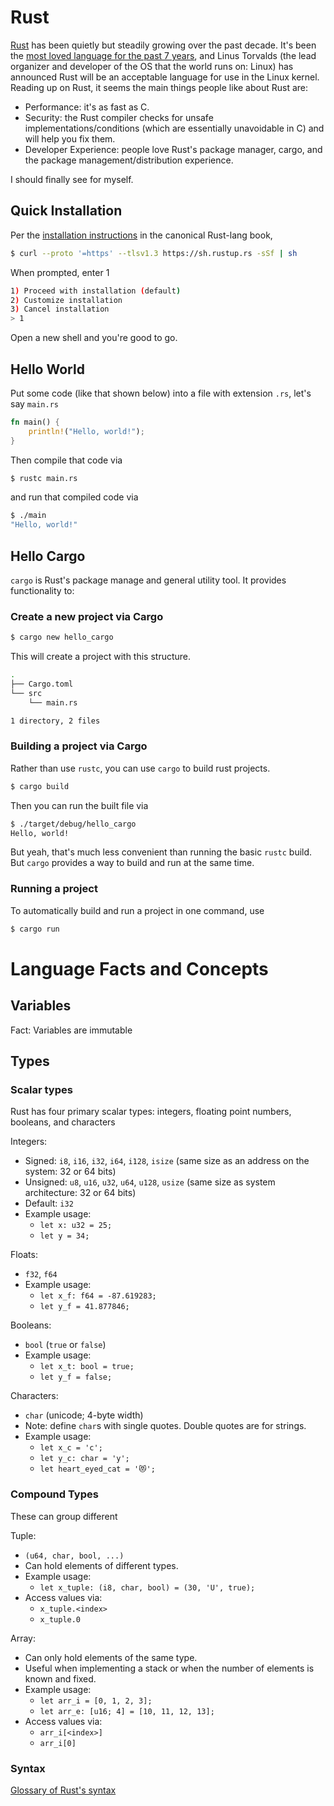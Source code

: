 # Rust

[Rust](https://github.com/rust-lang/rust) has been quietly but steadily growing over the past decade. It's been the [most loved language for the past 7 years](https://survey.stackoverflow.co/2022/#section-most-loved-dreaded-and-wanted-programming-scripting-and-markup-languages), and Linus Torvalds (the lead organizer and developer of the OS that the world runs on: Linux) has announced Rust will be an acceptable language for use in the Linux kernel. Reading up on Rust, it seems the main things people like about Rust are:
* Performance: it's as fast as C.
* Security: the Rust compiler checks for unsafe implementations/conditions (which are essentially unavoidable in C) and will help you fix them. 
* Developer Experience: people love Rust's package manager, cargo, and the package management/distribution experience.

 I should finally see for myself.

## Quick Installation

Per the [installation instructions](https://doc.rust-lang.org/book/ch01-01-installation.html) in the canonical Rust-lang book,

```bash
$ curl --proto '=https' --tlsv1.3 https://sh.rustup.rs -sSf | sh
```

When prompted, enter 1

```bash
1) Proceed with installation (default)
2) Customize installation
3) Cancel installation
> 1
```

Open a new shell and you're good to go.

## Hello World

Put some code (like that shown below) into a file with extension `.rs`, let's say `main.rs`

```rust
fn main() {
    println!("Hello, world!");
}
```

Then compile that code via

```bash
$ rustc main.rs
```

and run that compiled code via

```bash
$ ./main
"Hello, world!"
```

## Hello Cargo

`cargo` is Rust's package manage and general utility tool. It provides functionality to:

### Create a new project via Cargo

```bash
$ cargo new hello_cargo
```

This will create a project with this structure.

```bash
.
├── Cargo.toml
└── src
    └── main.rs

1 directory, 2 files
```

### Building a project via Cargo

Rather than use `rustc`, you can use `cargo` to build rust projects.

```bash
$ cargo build
```

Then you can run the built file via 

```bash
$ ./target/debug/hello_cargo
Hello, world!
```

But yeah, that's much less convenient than running the basic `rustc` build. But `cargo` provides a way to build and run at the same time.

### Running a project

To automatically build and run a project in one command, use

```bash
$ cargo run
```

# Language Facts and Concepts

## Variables

Fact: Variables are immutable 

## Types

### Scalar types
Rust has four primary scalar types: integers, floating point numbers, booleans, and characters

Integers:
* Signed: `i8`, `i16`, `i32`, `i64`, `i128`, `isize` (same size as an address on the system: 32 or 64 bits)
* Unsigned: `u8`, `u16`, `u32`, `u64`, `u128`, `usize` (same size as system architecture: 32 or 64 bits)
* Default: `i32`
* Example usage: 
    * `let x: u32 = 25;`
    * `let y = 34;`

Floats: 
* `f32`, `f64`
* Example usage:
    * `let x_f: f64 = -87.619283;`
    * `let y_f = 41.877846;`

Booleans:
* `bool` (`true` or `false`)
* Example usage:
    * `let x_t: bool = true;`
    * `let y_f = false;`

Characters:
* `char` (unicode; 4-byte width)
* Note: define `char`s with single quotes. Double quotes are for strings. 
* Example usage:
    * `let x_c = 'c';`
    * `let y_c: char = 'y';`
    * `let heart_eyed_cat = '😻';`

### Compound Types
These can group different 

Tuple: 
* `(u64, char, bool, ...)` 
* Can hold elements of different types.
* Example usage:
    * `let x_tuple: (i8, char, bool) = (30, 'U', true);`
* Access values via:
    * `x_tuple.<index>`
    * `x_tuple.0`

Array:
* Can only hold elements of the same type.
* Useful when implementing a stack or when the number of elements is known and fixed.
* Example usage:
    * `let arr_i = [0, 1, 2, 3];`
    * `let arr_e: [u16; 4] = [10, 11, 12, 13];`
* Access values via:
    * `arr_i[<index>]`
    * `arr_i[0]`

### Syntax

[Glossary of Rust's syntax](https://doc.rust-lang.org/book/appendix-02-operators.html)